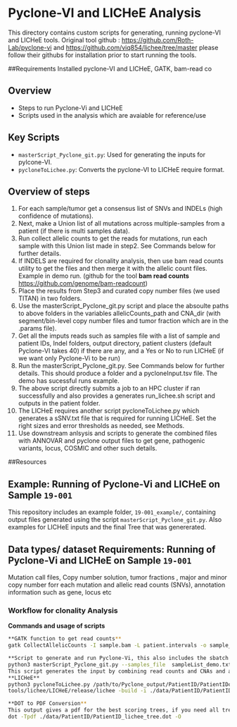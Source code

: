 # Pyclone-VI and LICHeE Analysis

This directory contains custom scripts for generating, running pyclone-VI and LICHeE tools. 
Original tool github : https://github.com/Roth-Lab/pyclone-vi and https://github.com/viq854/lichee/tree/master please follow their githubs for installation prior to start running the tools. 

##Requirements
Installed pyclone-VI and LICHeE, GATK, bam-read co

## Overview
- Steps to run Pyclone-Vi and LICHeE
- Scripts used in the analysis which are avaiable for reference/use

## Key Scripts
- `masterScript_Pyclone_git.py`: Used for generating the inputs for pylcone-VI.
- `pycloneToLichee.py`: Converts the pyclone-VI to LICHeE require format. 


## Overview of steps
1. For each sample/tumor get a consensus list of SNVs and INDELs (high confidence of mutations).
2. Next, make a Union list of all mutations across multiple-samples from a patient (if there is multi samples data).
3. Run collect allelic counts to get the reads for mutations, run each sample with this Union list made in step2. See Commands below for further details.
4. If INDELS are required for clonality analysis, then use bam read counts utility to get the files and then merge it with the allelic count files. Example in demo run. (github for the tool **bam read counts** https://github.com/genome/bam-readcount)
5. Place the results from Step3 and curated copy number files (we used TITAN) in two folders.
6. Use the masterScript_Pyclone_git.py script and place the absoulte paths to above folders in the variables allelicCounts_path and CNA_dir (with segment/bin-level copy number files and tumor fraction which are in the .params file).
7. Get all the imputs reads such as samples file with a list of sample and patient IDs, Indel folders, output directory, patient clusters (default Pyclone-VI takes 40) if there are any, and a Yes or No to run LICHeE (if we want only Pyclone-Vi to be run)
8. Run the masterScript_Pyclone_git.py. See Commands below for further details. This should produce a folder and a pycloneInput.tsv file. The demo has sucessful runs example.
9. The above script directly submits a job to an HPC cluster if ran successfully and also provides a generates run_lichee.sh script and outputs in the patient folder.
10. The LICHeE requires another script pycloneToLichee.py which generates a sSNV.txt file that is required for running LICHeE. Set the right sizes and error thresholds as needed, see Methods.
11. Use downstream anlsysis and scripts to generate the combined files with ANNOVAR and pyclone output files to get gene, pathogenic variants, locus, COSMIC and other such details. 

   
##Resources
## Example: Running of Pyclone-Vi and LICHeE on Sample `19-001`
This repository includes an example folder, `19-001_example/`, containing output files generated using the script `masterScript_Pyclone_git.py`. Also examples for LICHeE inputs and the final Tree that was genererated. 

## Data types/ dataset Requirements: Running of Pyclone-Vi and LICHeE on Sample `19-001`
Mutation call files, Copy number solution, tumor fractions , major and minor copy number forr each mutation and allelic read counts (SNVs), annotation information such as gene, locus etc


### Workflow for clonality Analysis

**Commands and usage of scripts**
```bash
**GATK function to get read counts**
gatk CollectAllelicCounts -I sample.bam -L patient.intervals -o sample_allelicCounts_output.tsv

**Script to generate and run Pyclone-Vi, this also includes the sbatch script to submit the slurm job to HPC**
python3 masterScript_Pyclone_git.py --samples_file  sampleList_demo.txt --patient_clusters 40 --indels "No" --indels_Dir "" --runLichee "Yes" --output_dir ./data/sample_name/
This script generates the input by combining read counts and CNAs and alo generate/submits a sbatch script for running on HPC, this slurm script has both the steps of pyclone-vi (fit and write-results).
**LICHeE**
python3 pycloneToLichee.py /path/to/Pyclone_output/PatientID/PatientIDoutput.tsv ./data/PatientID/ PatientID
tools/lichee/LICHeE/release/lichee -build -i ./data/PatientID/PatientID_lichee_sSNV.txt -cp -sampleProfile -minRobustNodeSupport 2 -minClusterSize 2 -maxClusterDist 0.2 -minPrivateClusterSize 1 -e 0.1 -o ../data/PatientID/PatientID_lichee_trees.txt -dotFile  ./data/PatientID/PatientID_lichee_tree.dot -color -dot

**DOT to PDF Conversion**
This output gives a pdf for the best scoring trees, if you need all trees or wish  to remove certain nodes/clusters from Pyclobe-VI then choose the GUI mode to get the trees.  https://github.com/viq854/lichee/tree/master and use the -showTree Flag. 
dot -Tpdf ./data/PatientID/PatientID_lichee_tree.dot -O

